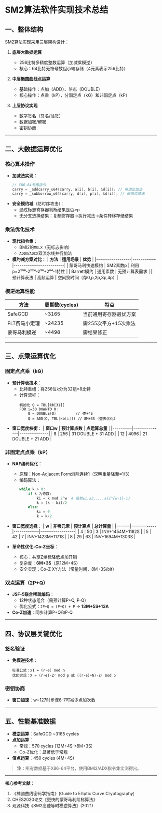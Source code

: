 # SM2算法软件实现技术总结

## 一、整体结构
SM2算法实现采用三层架构设计：

1. **底层大数据运算**  
   - 256比特多精度整数运算（加减乘模逆）
   - 核心：64比特无符号数组小端存储（4元素表示256比特）

2. **中层椭圆曲线点运算**  
   - 基础操作：点加（ADD）、倍点（DOUBLE）
   - 核心操作：点乘（kP），分固定点（kG）和非固定点（kP）

3. **上层协议实现**  
   - 数字签名（签名/验签）
   - 数据加密/解密
   - 密钥协商

---

## 二、大数据运算优化

### 核心算术操作
- **加减法实现**：
  ```c
  // X86-64专用指令
  carry = _addcarry_u64(carry, a[i], b[i], &d[i]); // 带进位加法
  carry = _subborrow_u64(carry, d[i], p[i], &d[i]); // 带借位减法
  ```
- **安全模约减**（防时序攻击）：
  - 通过标志寄存器判断结果是否≥p
  - 无分支选择结果：复制寄存器→执行减法→条件转移存储结果

### 乘法优化技术
- **现代指令集**：
  - BMI2的`MULX`（无标志影响）
  - `ADOX`/`ADCX`双流水线并行加法
- **模约减方案对比**：
  | **方法**         | **适用场景** | **优势**                  |
  |------------------|------------|--------------------------|
  | 蒙哥马利快速模约 | SM2素数p   | 利用p=2²⁵⁶-2²²⁴-2⁹⁶+2⁶⁴-1特性 |
  | Barrett模约      | 通用素数    | 无预计算表需求            |
  | 预计算表法       | 高频运算    | 空间换时间（存0,p,2p,3p,4p）|

### 模逆运算性能
| **方法**      | **周期数(cycles)** | **特点**                  |
|---------------|-------------------|--------------------------|
| SafeGCD       | ~3165             | 当前通用寄存器最优方案     |
| FLT费马小定理 | ~24235            | 需255次平方+15次乘法      |
| 蒙哥马利模逆  | ~4498             | 需结果修正                |

---

## 三、点乘运算优化

### 固定点点乘（kG）
- **预计算表技术**：
  - 比特重组：将256位k分为32组×8比特
  - 计算流程：
    ```
    初始化 Q = TBL[kb[31]]
    FOR i=30 DOWNTO 0:
        Q = DOUBLE(Q)         // 4M+4S
        Q = ADD(Q, TBL[kb[i]]) // 8M+3S (查表优化)
    ```
- **窗口宽度权衡**：
  | **窗口w** | **预计算点数** | **点运算总量** |
  |----------|---------------|---------------|
  | 8        | 256           | 31 DOUBLE + 31 ADD |
  | 12       | 4096          | 21 DOUBLE + 21 ADD |

### 非固定点点乘（kP）
- **NAF编码优化**：
  - 原理：Non-Adjacent Form消除连续1（汉明重量降至≈1/3）
  - 编码算法：
    ```python
    while k > 0:
        if k 为奇数: 
            ki = k mod 2^w  # 值取±1,±3,...,±(2^{w-1}-1)
            k = (k - ki)/2
        else:
            ki = 0
            k = k/2
    ```
- **窗口宽度选择**：
  | **w** | **非零元素** | **预计算点** | **总计算量**     |
  |-------|-------------|-------------|------------------|
  | 4     | 50          | 3           | INV+1454M+1182S |
  | 5     | 42          | 7           | INV+1423M+1171S |
  | 8     | 29          | 63          | INV+1694M+1303S |

- **革命性优化-Co-Z坐标**：
  - 核心：共享Z坐标降低点加开销
  - 复杂度：**6M+3S**（原12M+4S）
  - 安全实现：Co-Z XY方法（常量时间，8M+3S/bit）

### 双点运算（2P+Q）
- **JSF-5联合稀疏编码**：
  - 12种状态组合（需预计算P+Q, P-Q）
  - 优化公式：`2P+Q = (P+Q) + P` → **13M+5S+13A**
- **Co-Z加速**：同步计算P+Q和P-Q

---

## 四、协议层关键优化

### 签名验证
- **免模逆技术**：
  ```
  标准公式：x1 = (r-e) mod n
  优化实现：X = (r-e)·Z² mod p 或 ((r-e)+N)·Z² mod p
  ```

### 密钥协商
- **窗口加速**：w=127时步骤6-7可减少点加次数

---

## 五、性能基准数据
- **模逆运算**：SafeGCD ~3165 cycles
- **点加运算**：
  - 常规：570 cycles (12M+4S→8M+3S)
  - Co-Z优化：显著低于常规
- **倍点运算**：450 cycles (4M+4S)

> **注**：所有数据基于X86-64平台，使用BMI2/ADX指令集实测得出。

---
**核心参考文献**：  
1. 《椭圆曲线密码学指南》(Guide to Elliptic Curve Cryptography)  
2. CHES2020论文《更快的蒙哥马利阶梯算法》  
3. 观源科技《SM2高速等时模逆算法》(2021)